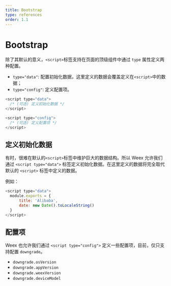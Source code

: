 ```yaml
---
title: Bootstrap
type: references
order: 1.1
---
```


# Bootstrap

除了其默认的意义，`<script>`标签支持在页面的顶级组件中通过 `type` 属性定义两种配置。
- `type="data"`: 配置初始化数据，这里定义的数据会覆盖定义在`<script>`中的数据；
- `type="config"`: 定义配置项。

``` javascript
<script type="data">
  /* (可选) 定义初始化数据 */
</script>

<script type="config">
  /* (可选) 定义配置项 */
</script>

```
## 定义初始化数据

有时，很难在默认的`<script>`标签中维护巨大的数据结构。所以 Weex 允许我们通过 `<script type="data">` 标签定义初始化数据。在这里定义的数据将完全取代默认的 `<script>` 标签中定义的数据。

例如：

``` javascript
<script type="data">
  module.exports = {
      title: 'Alibaba',
      date: new Date().toLocaleString()
  }
</script>
```
## 配置项

Weex 也允许我们通过 `<script type="config">` 定义一些配置项，目前，仅只支持配置 `downgrade`。
- `downgrade.osVersion`
- `downgrade.appVersion`
- `downgrade.weexVersion`
- `downgrade.deviceModel`
